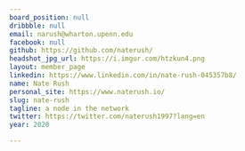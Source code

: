 ```yaml
---
board_position: null
dribbble: null
email: narush@wharton.upenn.edu
facebook: null
github: https://github.com/naterush/
headshot_jpg_url: https://i.imgur.com/htzkun4.png
layout: member_page
linkedin: https://www.linkedin.com/in/nate-rush-045357b8/
name: Nate Rush
personal_site: https://www.naterush.io/
slug: nate-rush
tagline: a node in the network
twitter: https://twitter.com/naterush1997?lang=en
year: 2020

---
```

